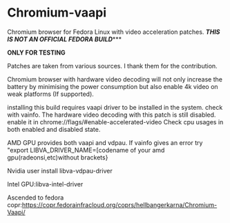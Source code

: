 # Chromium-vaapi
Chromium browser for Fedora Linux with video acceleration patches.
***THIS IS NOT AN OFFICIAL FEDORA BUILD******



****ONLY FOR TESTING****

Patches are taken from various sources. I thank them for the contribution. 

Chromium browser with hardware video decoding will not only increase the battery by minimising the power consumption but also enable 4k video on weak platforms  (If supported).


installing this build requires vaapi driver to be installed in the system.
check with vainfo.
The hardware video decoding with this patch is still disabled. enable it in chrome://flags/#enable-accelerated-video
Check cpu usages in both enabled and disabled state.


AMD GPU provides both vaapi and vdpau. If vainfo gives an error try "export LIBVA_DRIVER_NAME=[codename of your amd gpu(radeonsi,etc)without brackets}

Nvidia user install libva-vdpau-driver

Intel GPU:libva-intel-driver



Ascended to fedora copr:https://copr.fedorainfracloud.org/coprs/hellbangerkarna/Chromium-Vaapi/

